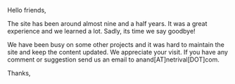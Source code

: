 Hello friends,

The site has been around almost nine and a half years. It was a great experience and we learned a lot. Sadly, its time we say goodbye!

We have been busy on some other projects and it was hard to maintain the site and keep the content updated. We appreciate your visit. If you have any comment or suggestion send us an email to anand[AT]netrival[DOT]com.

Thanks,
